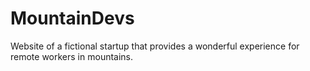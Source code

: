 # MountainDevs
Website of a fictional startup that provides a wonderful experience for remote workers in mountains. 
